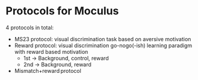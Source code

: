 # Protocols for Moculus
4 protocols in total:
  - MS23 protocol: visual discrimination task based on aversive motivation
  - Reward protocol: visual discrimination go-nogo(-ish) learning paradigm with reward based motivation
    - 1st -> Background, control, reward
    - 2nd -> Background, reward
  - Mismatch+reward protocol
